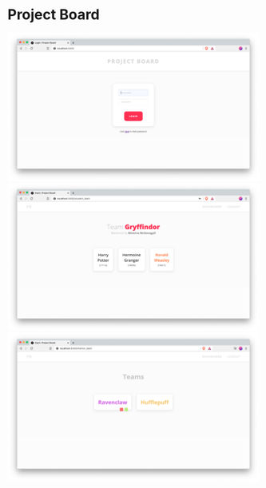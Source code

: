 # Project Board

![Login Page](screencaps/login.png)
![Student Dash](screencaps/student_dash.png)
![Mentor Dash](screencaps/mentor_dash.png)